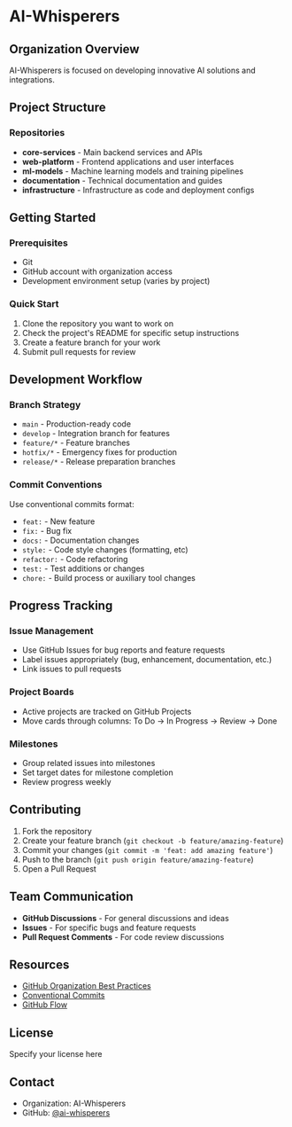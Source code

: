 # AI-Whisperers

## Organization Overview
AI-Whisperers is focused on developing innovative AI solutions and integrations.

## Project Structure

### Repositories
- **core-services** - Main backend services and APIs
- **web-platform** - Frontend applications and user interfaces
- **ml-models** - Machine learning models and training pipelines
- **documentation** - Technical documentation and guides
- **infrastructure** - Infrastructure as code and deployment configs

## Getting Started

### Prerequisites
- Git
- GitHub account with organization access
- Development environment setup (varies by project)

### Quick Start
1. Clone the repository you want to work on
2. Check the project's README for specific setup instructions
3. Create a feature branch for your work
4. Submit pull requests for review

## Development Workflow

### Branch Strategy
- `main` - Production-ready code
- `develop` - Integration branch for features
- `feature/*` - Feature branches
- `hotfix/*` - Emergency fixes for production
- `release/*` - Release preparation branches

### Commit Conventions
Use conventional commits format:
- `feat:` - New feature
- `fix:` - Bug fix
- `docs:` - Documentation changes
- `style:` - Code style changes (formatting, etc)
- `refactor:` - Code refactoring
- `test:` - Test additions or changes
- `chore:` - Build process or auxiliary tool changes

## Progress Tracking

### Issue Management
- Use GitHub Issues for bug reports and feature requests
- Label issues appropriately (bug, enhancement, documentation, etc.)
- Link issues to pull requests

### Project Boards
- Active projects are tracked on GitHub Projects
- Move cards through columns: To Do → In Progress → Review → Done

### Milestones
- Group related issues into milestones
- Set target dates for milestone completion
- Review progress weekly

## Contributing

1. Fork the repository
2. Create your feature branch (`git checkout -b feature/amazing-feature`)
3. Commit your changes (`git commit -m 'feat: add amazing feature'`)
4. Push to the branch (`git push origin feature/amazing-feature`)
5. Open a Pull Request

## Team Communication

- **GitHub Discussions** - For general discussions and ideas
- **Issues** - For specific bugs and feature requests
- **Pull Request Comments** - For code review discussions

## Resources

- [GitHub Organization Best Practices](https://docs.github.com/en/organizations)
- [Conventional Commits](https://www.conventionalcommits.org/)
- [GitHub Flow](https://guides.github.com/introduction/flow/)

## License

Specify your license here

## Contact

- Organization: AI-Whisperers
- GitHub: [@ai-whisperers](https://github.com/ai-whisperers)